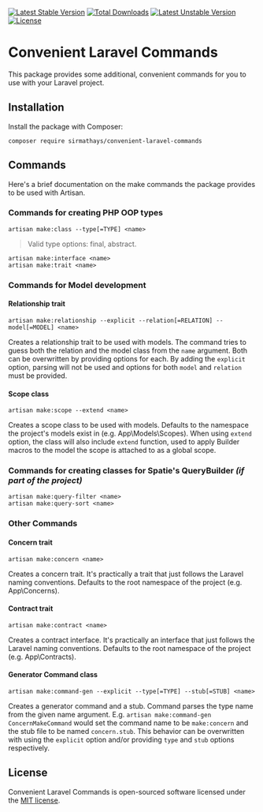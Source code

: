 [![Latest Stable Version](https://poser.pugx.org/sirmathays/convenient-laravel-commands/v)](//packagist.org/packages/sirmathays/convenient-laravel-commands) [![Total Downloads](https://poser.pugx.org/sirmathays/convenient-laravel-commands/downloads)](//packagist.org/packages/sirmathays/convenient-laravel-commands) [![Latest Unstable Version](https://poser.pugx.org/sirmathays/convenient-laravel-commands/v/unstable)](//packagist.org/packages/sirmathays/convenient-laravel-commands) [![License](https://poser.pugx.org/sirmathays/convenient-laravel-commands/license)](//packagist.org/packages/sirmathays/convenient-laravel-commands)

# Convenient Laravel Commands

This package provides some additional, convenient commands for you to use with your Laravel project.

## Installation

Install the package with Composer:

    composer require sirmathays/convenient-laravel-commands

## Commands

Here's a brief documentation on the make commands the package provides to be used with Artisan.

### Commands for creating PHP OOP types

    artisan make:class --type[=TYPE] <name>

> Valid type options: final, abstract.

    artisan make:interface <name>
    artisan make:trait <name>

### Commands for Model development

#### Relationship trait

    artisan make:relationship --explicit --relation[=RELATION] --model[=MODEL] <name>

Creates a relationship trait to be used with models. The command tries to guess both the relation and the model class from the `name` argument. Both can be overwritten by providing options for each. By adding the `explicit` option, parsing will not be used and options for both `model` and `relation` must be provided.

#### Scope class

    artisan make:scope --extend <name>

Creates a scope class to be used with models. Defaults to the namespace the project's models exist in (e.g. App\Models\Scopes). When using `extend` option, the class will also include `extend` function, used to apply Builder macros to the model the scope is attached to as a global scope.

### Commands for creating classes for Spatie's QueryBuilder _(if part of the project)_

    artisan make:query-filter <name>
    artisan make:query-sort <name>

### Other Commands

#### Concern trait

    artisan make:concern <name>

Creates a concern trait. It's practically a trait that just follows the Laravel naming conventions. Defaults to the root namespace of the project (e.g. App\Concerns).

#### Contract trait

    artisan make:contract <name>

Creates a contract interface. It's practically an interface that just follows the Laravel naming conventions. Defaults to the root namespace of the project (e.g. App\Contracts).

#### Generator Command class

    artisan make:command-gen --explicit --type[=TYPE] --stub[=STUB] <name>

Creates a generator command and a stub. Command parses the type name from the given name argument. E.g. `artisan make:command-gen ConcernMakeCommand` would set the command name to be `make:concern` and the stub file to be named `concern.stub`. This behavior can be overwritten with using the `explicit` option and/or providing `type` and `stub` options respectively.

## License

Convenient Laravel Commands is open-sourced software licensed under the [MIT license](LICENSE.md).
